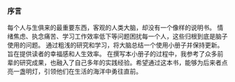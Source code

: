 
### 序言
每个人与生俱来的最重要东西，客观的人类大脑，却没有一个像样的说明书。
情绪焦虑、执念痛苦、学习工作效率低下等问题困扰每一个人，这些归根到底是脑子使用的问题。
通过粗浅的研究和学习，将大脑总结一个使用小册子并保持更新。旨在提供读者的幸福感和人生效率。
在撰写本小册子的过程中，我参考了众多前辈的研究成果，也融入了自己多年的实践经验。希望通过这本书，能够为后来者点亮一盏明灯，引领他们在生活的海洋中勇往直前。
